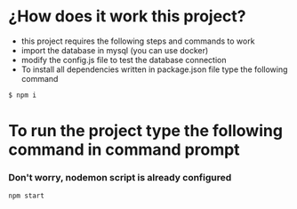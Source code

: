 
# ¿How does it work this project?
- this project requires the following steps and commands to work
- import the database in mysql (you can use docker)
- modify the config.js file to test the database connection
- To install all dependencies written in package.json file type the following command
```bash
$ npm i 
```
# To run the project type the following command in command prompt
### Don't worry, nodemon script is already configured
```bash
npm start
```
